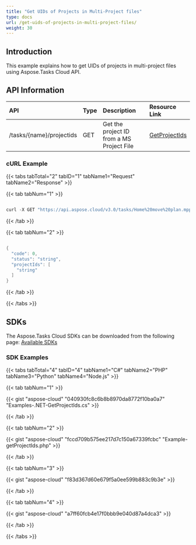 ```yaml
---
title: "Get UIDs of Projects in Multi-Project files"
type: docs
url: /get-uids-of-projects-in-multi-project-files/
weight: 30
---
```


## **Introduction**
This example explains how to get UIDs of projects in multi-project files using Aspose.Tasks Cloud API.
## **API Information**

|**API**|**Type**|**Description**|**Resource Link**|
| :- | :- | :- | :- |
|/tasks/{name}/projectids|GET|Get the project ID from a MS Project File|[GetProjectIds](https://apireference.aspose.cloud/tasks/#/TasksDocument/GetProjectIds)|
### **cURL Example**
{{< tabs tabTotal="2" tabID="1" tabName1="Request" tabName2="Response" >}}

{{< tab tabNum="1" >}}

```java

curl -X GET "https://api.aspose.cloud/v3.0/tasks/Home%20move%20plan.mpp/projectids" -H "accept: application/json"

```

{{< /tab >}}

{{< tab tabNum="2" >}}

```java

{
  "code": 0,
  "status": "string",
  "projectIds": [
    "string"
  ]
}

```

{{< /tab >}}

{{< /tabs >}}
## **SDKs**
The Aspose.Tasks Cloud SDKs can be downloaded from the following page: [Available SDKs](/tasks/available-sdks/)
### **SDK Examples**
{{< tabs tabTotal="4" tabID="4" tabName1="C#" tabName2="PHP" tabName3="Python" tabName4="Node.js" >}}

{{< tab tabNum="1" >}}

{{< gist "aspose-cloud" "040930fc8c6b8b8970da8772f10ba0a7" "Examples-.NET-GetProjectIds.cs" >}}

{{< /tab >}}

{{< tab tabNum="2" >}}

{{< gist "aspose-cloud" "fccd709b575ee217d7c150a67339fcbc" "Example-getProjectIds.php" >}}

{{< /tab >}}

{{< tab tabNum="3" >}}

{{< gist "aspose-cloud" "f83d367d60e679f5a0ee599b883c9b3e" >}}

{{< /tab >}}

{{< tab tabNum="4" >}}

{{< gist "aspose-cloud" "a7ff60fcb4e17f0bbb9e040d87a4dca3" >}}

{{< /tab >}}

{{< /tabs >}}

